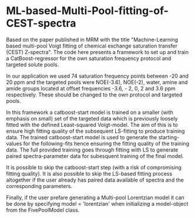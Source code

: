 # ML-based-Multi-Pool-fitting-of-CEST-spectra
Based on the paper published in MRM with the title "Machine-Learning based multi-pool Voigt fitting of chemical exchange saturation transfer (CEST) Z-spectra". The code here presents a framework to set up and train a CatBoost-regressor for the own saturation frequency protocol and targeted solute pools. 

In our application we used 74 saturation frequency points between -20 and 20 ppm and the targeted pools were NOE(-3.6), NOE(-2), water, amine and amide groups located at offset frequencies -3.6, - 2, 0, 2 and 3.6 ppm respectively. These should be changed to the own protocol and targeted pools.

In this framework a catboost-start model is trained on a smaller (with emphasis on small) set of the targeted data which is previously loosely fitted with the defined Least-squared Voigt-model. The aim of this is to ensure high fitting quality of the subsequent LS-fitting to produce training data. The trained catboost-start model is used to generate the starting-values for the following-fits hence ensuring the fitting quality of the training data. The full provided training goes through fitting with LS to generate paired spectra-parameter data for subesquent training of the final model.

It is possible to skip the catboost-start step (with a risk of compromising fitting quality). It is also possible to skip the LS-based fitting process altogether if the user already has paired data available of spectra and the corresponding parameters.

Finally, if the user prefare generating a Multi-pool Lorentzian model it can be done by specifying model = 'lorentzian' when initializing a model-object from the FivePoolModel class. 
